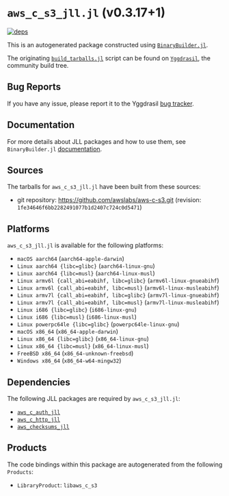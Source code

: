 # `aws_c_s3_jll.jl` (v0.3.17+1)

[![deps](https://juliahub.com/docs/aws_c_s3_jll/deps.svg)](https://juliahub.com/ui/Packages/aws_c_s3_jll/4S5Nn?page=2)

This is an autogenerated package constructed using [`BinaryBuilder.jl`](https://github.com/JuliaPackaging/BinaryBuilder.jl).

The originating [`build_tarballs.jl`](https://github.com/JuliaPackaging/Yggdrasil/blob/37e6be61f370248cf801b70059b14870e57e4bb0/A/aws_c_s3/build_tarballs.jl) script can be found on [`Yggdrasil`](https://github.com/JuliaPackaging/Yggdrasil/), the community build tree.

## Bug Reports

If you have any issue, please report it to the Yggdrasil [bug tracker](https://github.com/JuliaPackaging/Yggdrasil/issues).

## Documentation

For more details about JLL packages and how to use them, see `BinaryBuilder.jl` [documentation](https://docs.binarybuilder.org/stable/jll/).

## Sources

The tarballs for `aws_c_s3_jll.jl` have been built from these sources:

* git repository: https://github.com/awslabs/aws-c-s3.git (revision: `1fe34646f6bb2282491077b1d2407c724c0d5471`)

## Platforms

`aws_c_s3_jll.jl` is available for the following platforms:

* `macOS aarch64` (`aarch64-apple-darwin`)
* `Linux aarch64 {libc=glibc}` (`aarch64-linux-gnu`)
* `Linux aarch64 {libc=musl}` (`aarch64-linux-musl`)
* `Linux armv6l {call_abi=eabihf, libc=glibc}` (`armv6l-linux-gnueabihf`)
* `Linux armv6l {call_abi=eabihf, libc=musl}` (`armv6l-linux-musleabihf`)
* `Linux armv7l {call_abi=eabihf, libc=glibc}` (`armv7l-linux-gnueabihf`)
* `Linux armv7l {call_abi=eabihf, libc=musl}` (`armv7l-linux-musleabihf`)
* `Linux i686 {libc=glibc}` (`i686-linux-gnu`)
* `Linux i686 {libc=musl}` (`i686-linux-musl`)
* `Linux powerpc64le {libc=glibc}` (`powerpc64le-linux-gnu`)
* `macOS x86_64` (`x86_64-apple-darwin`)
* `Linux x86_64 {libc=glibc}` (`x86_64-linux-gnu`)
* `Linux x86_64 {libc=musl}` (`x86_64-linux-musl`)
* `FreeBSD x86_64` (`x86_64-unknown-freebsd`)
* `Windows x86_64` (`x86_64-w64-mingw32`)

## Dependencies

The following JLL packages are required by `aws_c_s3_jll.jl`:

* [`aws_c_auth_jll`](https://github.com/JuliaBinaryWrappers/aws_c_auth_jll.jl)
* [`aws_c_http_jll`](https://github.com/JuliaBinaryWrappers/aws_c_http_jll.jl)
* [`aws_checksums_jll`](https://github.com/JuliaBinaryWrappers/aws_checksums_jll.jl)

## Products

The code bindings within this package are autogenerated from the following `Products`:

* `LibraryProduct`: `libaws_c_s3`
